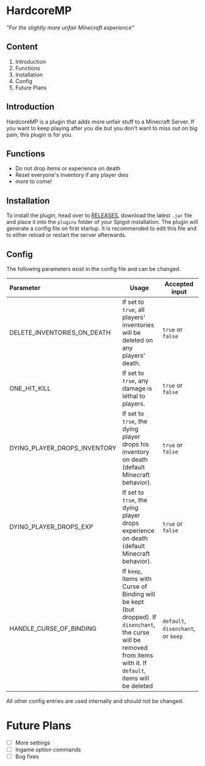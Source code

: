 # HardcoreMP
_"For the slightly more unfair Minecraft experience"_

## Content
1. Introduction
2. Functions
3. Installation
4. Config
5. Future Plans

## Introduction
HardcoreMP is a plugin that adds more unfair stuff to a Minecraft Server.
If you want to keep playing after you die but you don't want to miss out on big pain, this plugin is for you.

## Functions
- Do not drop items or experience on death
- Reset everyone's inventory if any player dies
- more to come!

## Installation
To install the plugin, head over to [RELEASES](https://github.com/InitialPosition/HardcoreMP/releases), download the latest `.jar` file and place it into the `plugins` folder of your Spigot installation.
The plugin will generate a config file on first startup. It is recommended to edit this file and to either reload or restart the server afterwards.

## Config
The following parameters exist in the config file and can be changed.

| Parameter | Usage | Accepted input |
| :-------- | ----- | -------------- |
| DELETE_INVENTORIES_ON_DEATH | If set to `true`, all players' inventories will be deleted on any players' death. | `true` or `false` |
| ONE_HIT_KILL | If set to `true`, any damage is lethal to players. | `true` or `false` |
| DYING_PLAYER_DROPS_INVENTORY | If set to `true`, the dying player drops his inventory on death (default Minecraft behavior). | `true` or `false` |
| DYING_PLAYER_DROPS_EXP | If set to `true`, the dying player drops experience on death (default Minecraft behavior). | `true` or `false` |
| HANDLE_CURSE_OF_BINDING | If `keep`, items with Curse of Binding will be kept (but dropped).  If `disenchant`, the curse will be removed from items with it.  If `default`, items will be deleted | `default`, `disenchant`, or `keep` |


All other config entries are used internally and should not be changed.

# Future Plans
- [ ] More settings
- [ ] Ingame option commands
- [ ] Bug fixes
